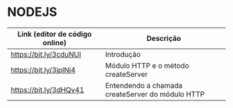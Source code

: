 # NODEJS

| Link (editor de código online) | Descrição                                        |
| ------------------------------ | ------------------------------------------------ |
| https://bit.ly/3cduNUI         | Introdução                                       |
| https://bit.ly/3jplNi4         | Módulo HTTP e o método createServer              |
| https://bit.ly/3dHQv41         | Entendendo a chamada createServer do módulo HTTP |

